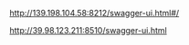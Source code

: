 <!-- 用户管理方面的接口 -->

http://139.198.104.58:8212/swagger-ui.html#/

<!-- 其他接口 -->

http://39.98.123.211:8510/swagger-ui.html
